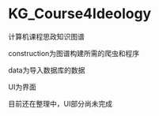 # KG_Course4Ideology
计算机课程思政知识图谱


construction为图谱构建所需的爬虫和程序

data为导入数据库的数据

UI为界面


目前还在整理中，UI部分尚未完成
